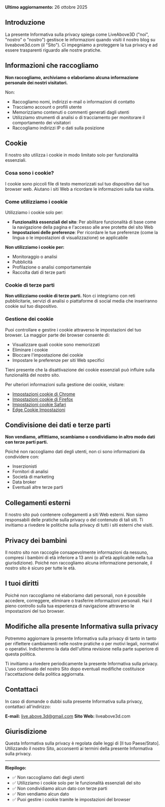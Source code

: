 **Ultimo aggiornamento:** 26 ottobre 2025

## Introduzione

La presente Informativa sulla privacy spiega come LiveAbove3D ("noi", "nostro" o "nostro") gestisce le informazioni quando visiti il ​​nostro blog su liveabove3d.com (il "Sito"). Ci impegniamo a proteggere la tua privacy e ad essere trasparenti riguardo alle nostre pratiche.

## Informazioni che raccogliamo

**Non raccogliamo, archiviamo o elaboriamo alcuna informazione personale dei nostri visitatori.**

Non:
- Raccogliamo nomi, indirizzi e-mail o informazioni di contatto
- Tracciamo account o profili utente
- Memorizziamo contenuti o commenti generati dagli utenti
- Utilizziamo strumenti di analisi o di tracciamento per monitorare il comportamento dei visitatori
- Raccogliamo indirizzi IP o dati sulla posizione

## Cookie

Il nostro sito  utilizza i cookie in modo limitato solo per funzionalità essenziali.

### Cosa sono i cookie?

I cookie sono piccoli file di testo memorizzati sul tuo dispositivo dal tuo browser web. Aiutano i siti Web a ricordare le informazioni sulla tua visita.

### Come utilizziamo i cookie

Utilizziamo i cookie solo per:
- **Funzionalità essenziali del sito**: Per abilitare funzionalità di base come la navigazione della pagina e l'accesso alle aree protette del sito Web
- **Impostazioni delle preferenze**: Per ricordare le tue preferenze (come la lingua o le impostazioni di visualizzazione) se applicabile

**Non utilizziamo i cookie per:**
- Monitoraggio o analisi
- Pubblicità
-  Profilazione o analisi comportamentale
- Raccolta dati di terze parti

### Cookie di terze parti

**Non utilizziamo cookie di terze parti.** Non ci integriamo con reti pubblicitarie, servizi di analisi o piattaforme di social media che inseriranno cookie sul tuo dispositivo.

### Gestione dei cookie

Puoi controllare e gestire i cookie attraverso le impostazioni del tuo browser. La maggior parte dei browser consente di:
- Visualizzare quali cookie sono memorizzati
- Eliminare i cookie
- Bloccare l'impostazione dei cookie
- Impostare le preferenze per siti Web specifici

Tieni presente che la disattivazione dei cookie essenziali può influire sulla funzionalità del nostro sito.

Per ulteriori informazioni sulla gestione dei cookie, visitare:
- [Impostazioni cookie di Chrome](https://support.google.com/chrome/answer/95647)
- [Impostazioni cookie di Firefox](https://support.mozilla.org/en-US/kb/cookies-information-websites-store-on-your-computer)
- [Impostazioni cookie Safari](https://support.apple.com/guide/safari/manage-cookies-sfri11471/mac)
- [Edge Cookie  Impostazioni](https://support.microsoft.com/en-us/microsoft-edge/delete-cookies-in-microsoft-edge-63947406-40ac-c3b8-57b9-2a946a29ae09)

## Condivisione dei dati e terze parti

**Non vendiamo, affittiamo, scambiamo o condividiamo in altro modo dati con terze parti  parti.**

Poiché non raccogliamo dati degli utenti, non ci sono informazioni da condividere con:
- Inserzionisti
- Fornitori di analisi
- Società di marketing
- Data broker
- Eventuali altre terze parti

## Collegamenti esterni

Il nostro sito può contenere collegamenti a siti Web esterni. Non siamo responsabili delle pratiche sulla privacy o del contenuto di tali siti. Ti invitiamo a rivedere le politiche sulla privacy di tutti i siti esterni che visiti.

## Privacy dei bambini

Il nostro sito non raccoglie consapevolmente informazioni da nessuno, compresi i bambini di età inferiore a 13 anni (o all'età applicabile nella tua giurisdizione). Poiché non raccogliamo alcuna informazione personale, il nostro sito è sicuro per tutte le età.

## I tuoi diritti

Poiché non raccogliamo né elaboriamo dati personali, non è possibile accedere, correggere, eliminare o trasferire informazioni personali. Hai il pieno controllo sulla tua esperienza di navigazione attraverso le impostazioni del tuo browser.

## Modifiche alla presente Informativa sulla privacy

Potremmo aggiornare la presente Informativa sulla privacy di tanto in tanto per riflettere cambiamenti nelle nostre pratiche o per motivi legali, normativi o operativi. Indicheremo la data dell'ultima revisione nella parte superiore di questa politica.

Ti invitiamo a rivedere periodicamente la presente Informativa sulla privacy. L'uso continuato del nostro Sito dopo eventuali modifiche costituisce l'accettazione della politica aggiornata.

## Contattaci

In caso di domande o dubbi sulla presente Informativa sulla privacy, contattaci all'indirizzo:

**E-mail:** live.above.3d@gmail.com
**Sito Web:** liveabove3d.com

## Giurisdizione

Questa Informativa sulla privacy è regolata dalle leggi di [Il tuo Paese/Stato]. Utilizzando il nostro Sito, acconsenti ai termini della presente Informativa sulla privacy.

---

**Riepilogo:**
- ✅ Non raccogliamo dati degli utenti
- ✅ Utilizziamo i cookie solo per le funzionalità essenziali del sito
- ✅ Non condividiamo alcun dato con terze parti
- ✅ Non vendiamo alcun dato
- ✅ Puoi gestire i cookie tramite le impostazioni del browser